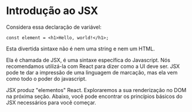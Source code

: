 # **Introdução ao JSX**

Considera essa declaração de variável:

``` 
const element = <h1>Hello, world!</h1>;
```

Esta divertida sintaxe não é nem uma string e nem um HTML.

Ela é chamada de JSX, é uma sintaxe específica do Javascript. Nós recomendamos utilizá-la com React para dizer como a UI deve ser. JSX pode te dar a impressão de uma linguagem de marcação, mas ela vem como todo o poder do javascript.

JSX produz "elementos" React. Exploraremos a sua renderização no DOM na próxima seção. Abaixo, você pode encontrar os princípios básicos do JSX necessários para você começar.